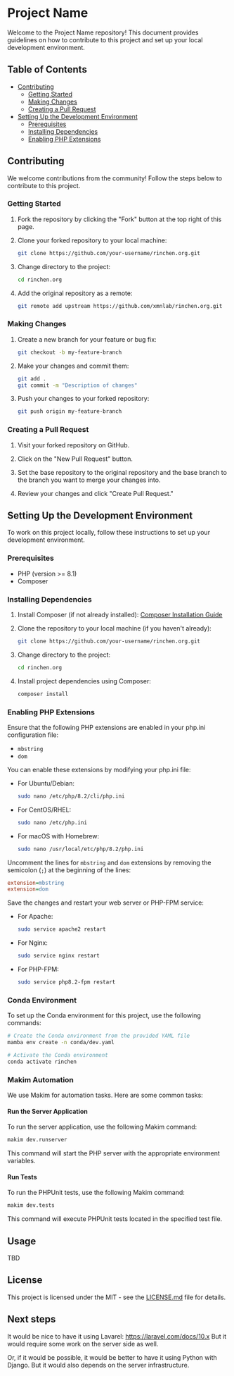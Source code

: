 # Project Name

Welcome to the Project Name repository! This document provides guidelines on how
to contribute to this project and set up your local development environment.

## Table of Contents

- [Contributing](#contributing)
  - [Getting Started](#getting-started)
  - [Making Changes](#making-changes)
  - [Creating a Pull Request](#creating-a-pull-request)
- [Setting Up the Development Environment](#setting-up-the-development-environment)
  - [Prerequisites](#prerequisites)
  - [Installing Dependencies](#installing-dependencies)
  - [Enabling PHP Extensions](#enabling-php-extensions)

## Contributing

We welcome contributions from the community! Follow the steps below to
contribute to this project.

### Getting Started

1. Fork the repository by clicking the "Fork" button at the top right of this
   page.

2. Clone your forked repository to your local machine:

   ```bash
   git clone https://github.com/your-username/rinchen.org.git
   ```

3. Change directory to the project:

   ```bash
   cd rinchen.org
   ```

4. Add the original repository as a remote:

   ```bash
   git remote add upstream https://github.com/xmnlab/rinchen.org.git
   ```

### Making Changes

1. Create a new branch for your feature or bug fix:

   ```bash
   git checkout -b my-feature-branch
   ```

2. Make your changes and commit them:

   ```bash
   git add .
   git commit -m "Description of changes"
   ```

3. Push your changes to your forked repository:

   ```bash
   git push origin my-feature-branch
   ```

### Creating a Pull Request

1. Visit your forked repository on GitHub.

2. Click on the "New Pull Request" button.

3. Set the base repository to the original repository and the base branch to the
   branch you want to merge your changes into.

4. Review your changes and click "Create Pull Request."

## Setting Up the Development Environment

To work on this project locally, follow these instructions to set up your
development environment.

### Prerequisites

- PHP (version >= 8.1)
- Composer

### Installing Dependencies

1. Install Composer (if not already installed):
   [Composer Installation Guide](https://getcomposer.org/download/)

2. Clone the repository to your local machine (if you haven't already):

   ```bash
   git clone https://github.com/your-username/rinchen.org.git
   ```

3. Change directory to the project:

   ```bash
   cd rinchen.org
   ```

4. Install project dependencies using Composer:

   ```bash
   composer install
   ```

### Enabling PHP Extensions

Ensure that the following PHP extensions are enabled in your php.ini
configuration file:

- `mbstring`
- `dom`

You can enable these extensions by modifying your php.ini file:

- For Ubuntu/Debian:

  ```bash
  sudo nano /etc/php/8.2/cli/php.ini
  ```

- For CentOS/RHEL:

  ```bash
  sudo nano /etc/php.ini
  ```

- For macOS with Homebrew:

  ```bash
  sudo nano /usr/local/etc/php/8.2/php.ini
  ```

Uncomment the lines for `mbstring` and `dom` extensions by removing the
semicolon (`;`) at the beginning of the lines:

```ini
extension=mbstring
extension=dom
```

Save the changes and restart your web server or PHP-FPM service:

- For Apache:

  ```bash
  sudo service apache2 restart
  ```

- For Nginx:

  ```bash
  sudo service nginx restart
  ```

- For PHP-FPM:

  ```bash
  sudo service php8.2-fpm restart
  ```

### Conda Environment

To set up the Conda environment for this project, use the following commands:

```bash
# Create the Conda environment from the provided YAML file
mamba env create -n conda/dev.yaml

# Activate the Conda environment
conda activate rinchen
```

### Makim Automation

We use Makim for automation tasks. Here are some common tasks:

#### Run the Server Application

To run the server application, use the following Makim command:

```bash
makim dev.runserver
```

This command will start the PHP server with the appropriate environment
variables.

#### Run Tests

To run the PHPUnit tests, use the following Makim command:

```bash
makim dev.tests
```

This command will execute PHPUnit tests located in the specified test file.

## Usage

TBD

## License

This project is licensed under the MIT - see the
[LICENSE.md](LICENSE.md) file for details.


## Next steps

It would be nice to have it using Lavarel: https://laravel.com/docs/10.x
But it would require some work on the server side as well.

Or, if it would be possible, it would be better to have it using Python with Django.
But it would also depends on the server infrastructure.
